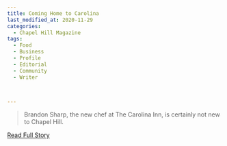 ```yaml
---
title: Coming Home to Carolina
last_modified_at: 2020-11-29
categories:
  - Chapel Hill Magazine
tags:
  - Food
  - Business
  - Profile
  - Editorial 
  - Community
  - Writer



---
```


> Brandon Sharp, the new chef at The Carolina Inn, is certainly not new to Chapel Hill. 

<a href="https://issuu.com/shannonmedia/docs/chmapril17issuu/95" target="_blank">Read Full Story</a>
